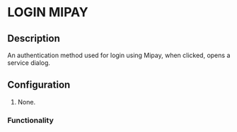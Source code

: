 # LOGIN MIPAY

## Description

An authentication method used for login using Mipay, when clicked, opens a service dialog.

## Configuration

1. None.

### Functionality
